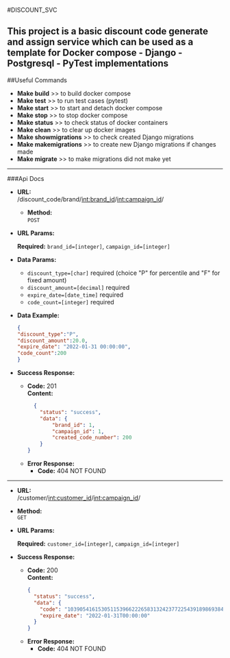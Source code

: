 #DISCOUNT_SVC

This project is a basic discount code generate and assign service 
which can be used as a template for Docker compose - Django - Postgresql - PyTest implementations 
----

##Useful Commands
* **Make build** >> to build docker compose
* **Make test**  >>  to run test cases (pytest) 
* **Make start** >>  to start and detach docker compose
* **Make stop** >> to stop docker compose
* **Make status** >> to check status of docker containers 
* **Make clean** >> to clear up docker images
* **Make showmigrations** >> to check created Django migrations
* **Make makemigrations** >> to create new Django migrations if changes made
* **Make migrate** >> to make migrations did not make yet
____
###Api Docs

* **URL:** \
/discount_code/brand/<int:brand_id>/<int:campaign_id>/
  * **Method:** \
  `POST`
* **URL Params:**

   **Required:** `brand_id=[integer]`, `campaign_id=[integer]`

* **Data Params:**
   * `discount_type=[char]` required (choice "P" for percentile and "F" for fixed amount)
   * `discount_amount=[decimal]` required
   * `expire_date=[date_time]` required
   * `code_count=[integer]` required

* **Data Example:** 
    ```json
    {
    "discount_type":"P",
    "discount_amount":20.0,
    "expire_date": "2022-01-31 00:00:00",
    "code_count":200
    }
    ```
* **Success Response:**

  * **Code:** 201 <br />
    **Content:** 
    ```json
      {
        "status": "success",
        "data": {
            "brand_id": 1,
            "campaign_id": 1,
            "created_code_number": 200
        }
    }
    ```
  * **Error Response:**
    * **Code:** 404 NOT FOUND <br />
____
* **URL:** \
/customer/<int:customer_id>/<int:campaign_id>/
* **Method:** \
`GET`
* **URL Params:**

   **Required:** `customer_id=[integer]`, `campaign_id=[integer]`
* **Success Response:**

  * **Code:** 200 <br />
    **Content:** 
    ```json
    {
      "status": "success",
      "data": {
        "code": "103905416153051153966222658313242377225439189869384833454241926656591129727117",
        "expire_date": "2022-01-31T00:00:00"
      }
    }
    ```
  * **Error Response:**
    * **Code:** 404 NOT FOUND <br />